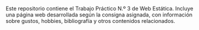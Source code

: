 Este repositorio contiene el Trabajo Práctico N.º 3 de Web Estática. Incluye una página web desarrollada según la consigna asignada, con información sobre gustos, hobbies, bibliografía y otros contenidos relacionados.
